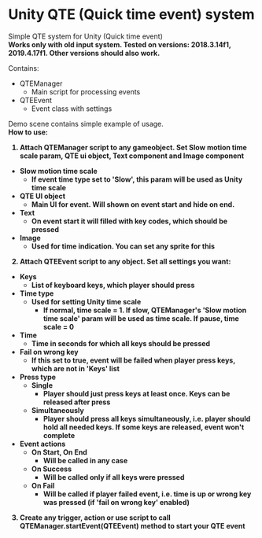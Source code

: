 # Unity QTE (Quick time event) system
Simple QTE system for Unity (Quick time event)
<br>
<b>Works only with old input system. Tested on versions: 2018.3.14f1, 2019.4.17f1. Other versions should also work.</b>

Contains:
- QTEManager
    - Main script for processing events
- QTEEvent
    - Event class with settings

Demo scene contains simple example of usage.
<br>
<b>How to use:<b>
1) Attach QTEManager script to any gameobject. Set Slow motion time scale param, QTE ui object, Text component and Image component
- Slow motion time scale
    - If event time type set to 'Slow', this param will be used as Unity time scale
- QTE UI object
    - Main UI for event. Will shown on event start and hide on end. 
- Text
    - On event start it will filled with key codes, which should be pressed
- Image
    - Used for time indication. You can set any sprite for this
2) Attach QTEEvent script to any object. Set all settings you want:
- Keys
    - List of keyboard keys, which player should press
- Time type
    - Used for setting Unity time scale
        - If normal, time scale = 1. If slow, QTEManager's 'Slow motion time scale' param will be used as time scale. If pause, time scale = 0
- Time
    - Time in seconds for which all keys should be pressed
- Fail on wrong key
    - If this set to true, event will be failed when player press keys, which are not in 'Keys' list
- Press type
    - Single
        - Player should just press keys at least once. Keys can be released after press
    - Simultaneously
        - Player should press all keys simultaneously, i.e. player should hold all needed keys. If some keys are released, event won't complete
- Event actions
    - On Start, On End
        - Will be called in any case
    - On Success
       - Will be called only if all keys were pressed
    - On Fail
        - Will be called if player failed event, i.e. time is up or wrong key was pressed (if 'fail on wrong key' enabled)
3) Create any trigger, action or use script to call QTEManager.startEvent(QTEEvent) method to start your QTE event
